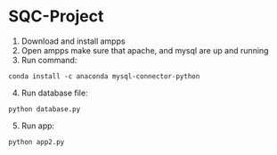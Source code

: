 # SQC-Project

1. Download and install ampps
2. Open ampps make sure that apache, and mysql are up and running
3. Run command: 
```
conda install -c anaconda mysql-connector-python
```
4. Run database file: 
```
python database.py
```
5. Run app: 
```
python app2.py
```
